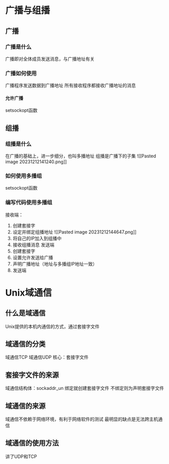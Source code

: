 # 广播与组播
## 广播
### 广播是什么
广播即对全体成员发送消息，与广播地址有关
### 广播如何使用
广播程序发送数据到广播地址
所有接收程序都接收广播地址的消息
#### 允许广播
setsockopt函数
## 组播
### 组播是什么
在广播的基础上，进一步细分，也叫多播地址
组播是广播下的子集
![[Pasted image 20231212141240.png]]
### 如何使用多播组
setsockopt函数
### 编写代码使用多播组
接收端：
1. 创建套接字
2. 设定并绑定组播地址
![[Pasted image 20231212144647.png]]
3. 将自己的IP加入到组播中
4. 接收组播消息
发送端
1. 创建套接字
2. 设置允许发送给广播
3. 声明广播地址（地址与多播组IP地址一致）
4. 发送端
# Unix域通信
## 什么是域通信
Unix提供的本机内通信的方式，通过套接字文件
## 域通信的分类
域通信TCP
域通信UDP
核心：套接字文件
## 套接字文件的来源
域通信结构体：sockaddr_un
绑定就创建套接字文件
不绑定则为声明套接字文件
## 域通信的来源
域通信不依赖于网络环境，有利于网络软件的测试
最明显的缺点是无法跨主机通信
## 域通信的使用方法
讲了UDP和TCP